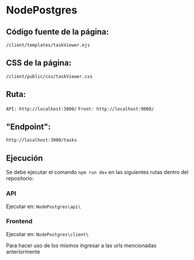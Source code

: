# NodePostgres

## Código fuente de la página:

`/client/templates/taskViewer.ejs`

## CSS de la página:

`/client/public/css/taskViewer.css`

## Ruta:

`API: http://localhost:3000/`
`Front: http://localhost:9000/`

## "Endpoint":

`http://localhost:3000/tasks`

## Ejecución

Se debe ejecutar el comando `npm run dev` en las siguientes rutas dentro del repositorio:

### API
Ejecutar en: `NodePostgres\api\`

### Frontend
Ejecutar en: `NodePostgres\client\`

Para hacer uso de los mismos ingresar a las urls mencionadas anteriormente
